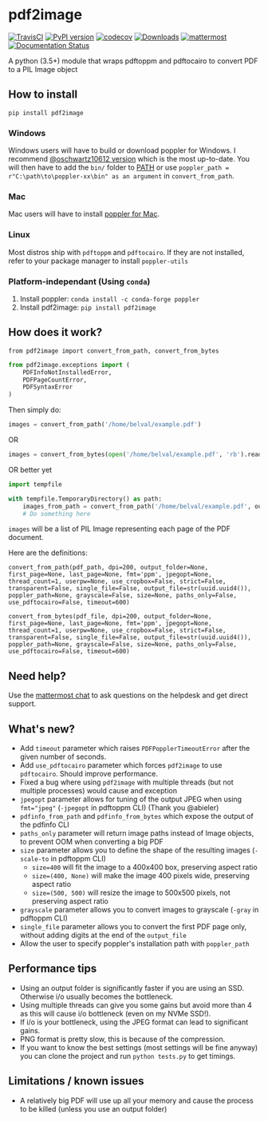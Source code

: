 # pdf2image
[![TravisCI](https://travis-ci.org/Belval/pdf2image.svg?branch=master)](https://travis-ci.org/Belval/pdf2image) [![PyPI version](https://badge.fury.io/py/pdf2image.svg)](https://badge.fury.io/py/pdf2image) [![codecov](https://codecov.io/gh/Belval/pdf2image/branch/master/graph/badge.svg)](https://codecov.io/gh/Belval/pdf2image) [![Downloads](https://pepy.tech/badge/pdf2image/month)](https://pepy.tech/project/pdf2image) [![mattermost](https://img.shields.io/badge/help-mattermost-blue)](https://mattermost.belval.org/signup_user_complete/?id=3anaj34563rqjg4xm5tdcmu7qa) [![Documentation Status](https://readthedocs.org/projects/pdf2image/badge/?version=latest)](https://pdf2image.readthedocs.io/en/latest/?badge=latest)

A python (3.5+) module that wraps pdftoppm and pdftocairo to convert PDF to a PIL Image object

## How to install

`pip install pdf2image`

### Windows

Windows users will have to build or download poppler for Windows. I recommend [@oschwartz10612 version](https://github.com/oschwartz10612/poppler-windows/releases/) which is the most up-to-date. You will then have to add the `bin/` folder to [PATH](https://www.architectryan.com/2018/03/17/add-to-the-path-on-windows-10/) or use `poppler_path = r"C:\path\to\poppler-xx\bin" as an argument` in `convert_from_path`.

### Mac

Mac users will have to install [poppler for Mac](http://macappstore.org/poppler/).

### Linux

Most distros ship with `pdftoppm` and `pdftocairo`. If they are not installed, refer to your package manager to install `poppler-utils`

### Platform-independant (Using `conda`)

1. Install poppler: `conda install -c conda-forge poppler`
2. Install pdf2image: `pip install pdf2image`

## How does it work?

`from pdf2image import convert_from_path, convert_from_bytes`

```py
from pdf2image.exceptions import (
    PDFInfoNotInstalledError,
    PDFPageCountError,
    PDFSyntaxError
)
```

Then simply do:

```py
images = convert_from_path('/home/belval/example.pdf')
```

OR

```py
images = convert_from_bytes(open('/home/belval/example.pdf', 'rb').read())
```

OR better yet

```py
import tempfile

with tempfile.TemporaryDirectory() as path:
    images_from_path = convert_from_path('/home/belval/example.pdf', output_folder=path)
    # Do something here
```

`images` will be a list of PIL Image representing each page of the PDF document.

Here are the definitions:

`convert_from_path(pdf_path, dpi=200, output_folder=None, first_page=None, last_page=None, fmt='ppm', jpegopt=None, thread_count=1, userpw=None, use_cropbox=False, strict=False, transparent=False, single_file=False, output_file=str(uuid.uuid4()), poppler_path=None, grayscale=False, size=None, paths_only=False, use_pdftocairo=False, timeout=600)`

`convert_from_bytes(pdf_file, dpi=200, output_folder=None, first_page=None, last_page=None, fmt='ppm', jpegopt=None, thread_count=1, userpw=None, use_cropbox=False, strict=False, transparent=False, single_file=False, output_file=str(uuid.uuid4()), poppler_path=None, grayscale=False, size=None, paths_only=False, use_pdftocairo=False, timeout=600)`

## Need help?

Use the [mattermost chat](https://mattermost.belval.org/signup_user_complete/?id=3anaj34563rqjg4xm5tdcmu7qa) to ask questions on the helpdesk and get direct support.

## What's new?

- Add `timeout` parameter which raises `PDFPopplerTimeoutError` after the given number of seconds.
- Add `use_pdftocairo` parameter which forces `pdf2image` to use `pdftocairo`. Should improve performance.
- Fixed a bug where using `pdf2image` with multiple threads (but not multiple processes) would cause and exception
- `jpegopt` parameter allows for tuning of the output JPEG when using `fmt="jpeg"` (`-jpegopt` in pdftoppm CLI) (Thank you @abieler)
- `pdfinfo_from_path` and `pdfinfo_from_bytes` which expose the output of the pdfinfo CLI
- `paths_only` parameter will return image paths instead of Image objects, to prevent OOM when converting a big PDF
- `size` parameter allows you to define the shape of the resulting images (`-scale-to` in pdftoppm CLI)
    - `size=400` will fit the image to a 400x400 box, preserving aspect ratio
    - `size=(400, None)` will make the image 400 pixels wide, preserving aspect ratio
    - `size=(500, 500)` will resize the image to 500x500 pixels, not preserving aspect ratio
- `grayscale` parameter allows you to convert images to grayscale (`-gray` in pdftoppm CLI)
- `single_file` parameter allows you to convert the first PDF page only, without adding digits at the end of the `output_file`
- Allow the user to specify poppler's installation path with `poppler_path`

## Performance tips

- Using an output folder is significantly faster if you are using an SSD. Otherwise i/o usually becomes the bottleneck.
- Using multiple threads can give you some gains but avoid more than 4 as this will cause i/o bottleneck (even on my NVMe SSD!).
- If i/o is your bottleneck, using the JPEG format can lead to significant gains.
- PNG format is pretty slow, this is because of the compression.
- If you want to know the best settings (most settings will be fine anyway) you can clone the project and run `python tests.py` to get timings.

## Limitations / known issues

- A relatively big PDF will use up all your memory and cause the process to be killed (unless you use an output folder)
